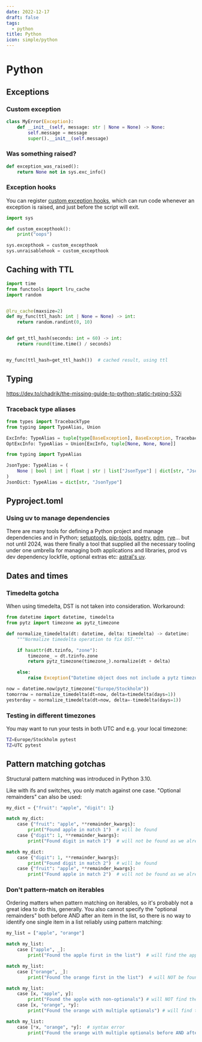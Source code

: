 ```yaml
---
date: 2022-12-17
draft: false
tags:
  - python
title: Python
icon: simple/python
---
```


# Python

## Exceptions

### Custom exception

```python
class MyError(Exception):
    def __init__(self, message: str | None = None) -> None:
        self.message = message
        super().__init__(self.message)
```

### Was something raised?

```python
def exception_was_raised():
    return None not in sys.exc_info()
```

### Exception hooks

You can register
[custom exception hooks](https://docs.python.org/3/library/sys.html#sys.excepthook),
which can run code whenever an exception is raised, and just before the script
will exit.

```python
import sys

def custom_excepthook():
    print("oops")

sys.excepthook = custom_excepthook
sys.unraisablehook = custom_excepthook
```

## Caching with TTL

```python
import time
from functools import lru_cache
import random


@lru_cache(maxsize=2)
def my_func(ttl_hash: int | None = None) -> int:
	return random.randint(0, 10)


def get_ttl_hash(seconds: int = 60) -> int:
	return round(time.time() / seconds)


my_func(ttl_hash=get_ttl_hash())  # cached result, using ttl
```

## Typing

https://dev.to/chadrik/the-missing-guide-to-python-static-typing-532i

### Traceback type aliases

```python
from types import TracebackType
from typing import TypeAlias, Union

ExcInfo: TypeAlias = tuple[type[BaseException], BaseException, TracebackType]
OptExcInfo: TypeAlias = Union[ExcInfo, tuple[None, None, None]]
```

```python
from typing import TypeAlias

JsonType: TypeAlias = (
	None | bool | int | float | str | list["JsonType"] | dict[str, "JsonType"]
)
JsonDict: TypeAlias = dict[str, "JsonType"]
```

## Pyproject.toml

### Using uv to manage dependencies

There are many tools for defining a Python project and manage dependencies and
in Python; [setuptools](https://github.com/pypa/setuptools),
[pip-tools](https://github.com/jazzband/pip-tools),
[poetry](https://github.com/python-poetry/poetry),
[pdm](https://github.com/pdm-project/pdm),
[rye](https://github.com/astral-sh/rye)... but not until 2024, was there finally
a tool that supplied all the necessary tooling under one umbrella for managing
both applications and libraries, prod vs dev dependency lockfile, optional
extras etc: [astral's uv](https://docs.astral.sh/uv/).

## Dates and times

### Timedelta gotcha

When using timedelta, DST is not taken into consideration. Workaround:

```python
from datetime import datetime, timedelta
from pytz import timezone as pytz_timezone

def normalize_timedelta(dt: datetime, delta: timedelta) -> datetime:
	"""Normalize timedelta operation to fix DST."""

	if hasattr(dt.tzinfo, "zone"):
		timezone_ = dt.tzinfo.zone
		return pytz_timezone(timezone_).normalize(dt + delta)

	else:
		raise Exception("Datetime object does not include a pytz timezone")

now = datetime.now(pytz_timezone("Europe/Stockholm"))
tomorrow = normalize_timedelta(dt=now, delta=timedelta(days=1))
yesterday = normalize_timedelta(dt=now, delta=-timedelta(days=1))
```

### Testing in different timezones

You may want to run your tests in both UTC and e.g. your local timezone:

```bash
TZ=Europe/Stockholm pytest
TZ=UTC pytest
```

## Pattern matching gotchas

Structural pattern matching was introduced in Python 3.10.

Like with ifs and switches, you only match against one case. "Optional
remainders" can also be used:

```python
my_dict = {"fruit": "apple", "digit": 1}

match my_dict:
    case {"fruit": "apple", **remainder_kwargs}:
        print("Found apple in match 1")  # will be found
    case {"digit": 1, **remainder_kwargs}:
	    print("Found digit in match 1")  # will not be found as we already found the apple.

match my_dict:
    case {"digit": 1, **remainder_kwargs}:
        print("Found digit in match 2")  # will be found
    case {"fruit": "apple", **remainder_kwargs}:
        print("Found apple in match 2")  # will not be found as we already found the digit.

```

### Don't pattern-match on iterables

Ordering matters when pattern matching on iterables, so it's probably not a
great idea to do this, generally. You also cannot specify the "optional
remainders" both before AND after an item in the list, so there is no way to
identify one single item in a list reliably using pattern matching:

```python
my_list = ["apple", "orange"]

match my_list:
    case ["apple", _]:
        print("Found the apple first in the list")  # will find the apple

match my_list:
    case ["orange", _]:
        print("Found the orange first in the list")  # will NOT be found

match my_list:
    case [x, "apple", y]:
        print("Found the apple with non-optionals") # will NOT find the apple
    case [x, "orange", *y]:
        print("Found the orange with multiple optionals") # will find the orange

```

```python
match my_list:
    case [*x, "orange", *y]:  # syntax error
        print("Found the orange with multiple optionals before AND after")
```

